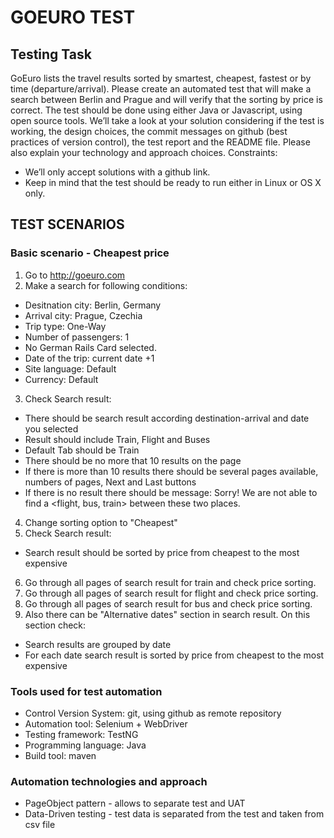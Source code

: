 # GOEURO TEST
## Testing Task
GoEuro lists the travel results sorted by smartest, cheapest, fastest or by time
(departure/arrival). Please create an automated test that will make a search between Berlin
and Prague and will verify that the sorting by price is correct. The test should be done using
either Java or Javascript, using open source tools.
We’ll take a look at your solution considering if the test is working, the design choices, the
commit messages on github (best practices of version control), the test report and the
README file. Please also explain your technology and approach choices.
Constraints:
 - We’ll only accept solutions with a github link.
 - Keep in mind that the test should be ready to run either in Linux or OS X only.
 
 ## TEST SCENARIOS
 
 ### Basic scenario - Cheapest price
 
 1. Go to http://goeuro.com
 2. Make a search for following conditions:
  - Desitnation city: Berlin, Germany
  - Arrival city: Prague, Czechia
  - Trip type: One-Way
  - Number of passengers: 1
  - No German Rails Card selected.
  - Date of the trip: current date +1
  - Site language: Default
  - Currency: Default
 3. Check Search result:
  - There should be search result according destination-arrival and date you selected
  - Result should include Train, Flight and Buses
  - Default Tab should be Train
  - There should be no more that 10 results on the page
  - If there is more than 10 results there should be several pages available, numbers of pages, Next and Last buttons
  - If there is no result there should be message: Sorry! We are not able to find a <flight, bus, train> between these two places.
 4. Change sorting option to "Cheapest"
 5. Check Search result:
  - Search result should be sorted by price from cheapest to the most expensive
 6. Go through all pages of search result for train and check price sorting.
 7. Go through all pages of search result for flight and check price sorting.
 8. Go through all pages of search result for bus and check price sorting.
 9. Also there can be "Alternative dates" section in search result. On this section check:
   - Search results are grouped by date
   - For each date search result is sorted by price from cheapest to the most expensive
 
  ### Tools used for test automation
  
   - Control Version System: git, using github as remote repository
   - Automation tool: Selenium + WebDriver
   - Testing framework: TestNG
   - Programming language: Java
   - Build tool: maven
  
  ### Automation technologies and approach
  
   - PageObject pattern - allows to separate test and UAT
   - Data-Driven testing - test data is separated from the test and taken from csv file
  
  
  
  